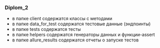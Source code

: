 ### Diplom_2

- в папке client содержатся классы с методами
- в папке data_for_test содержатся тестовые данные (эндпоинты)
- в папке tests содержатся тесты
- в папке helpers содержатся генераторы данных и функции-assert
- в папке allure_results содержатся отчеты о запуске тестов